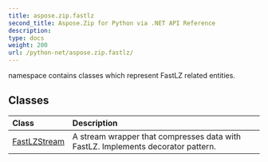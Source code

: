 ```yaml
---
title: aspose.zip.fastlz
second_title: Aspose.Zip for Python via .NET API Reference
description: 
type: docs
weight: 200
url: /python-net/aspose.zip.fastlz/
---
```



namespace contains classes which represent FastLZ related entities.

## Classes
| Class | Description |
| :- | :- |
|[FastLZStream](/zip/python-net/aspose.zip.fastlz/fastlzstream/)|A stream wrapper that compresses data with FastLZ. Implements decorator pattern.|
